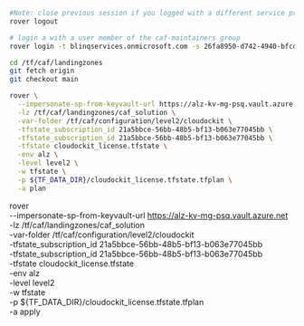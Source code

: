 
```bash
#Note: close previous session if you logged with a different service principal using --impersonate-sp-from-keyvault-url
rover logout

# login a with a user member of the caf-maintainers group
rover login -t blinqservices.onmicrosoft.com -s 26fa8950-d742-4940-bfcd-56d8586b11b3

cd /tf/caf/landingzones
git fetch origin
git checkout main

rover \
  --impersonate-sp-from-keyvault-url https://alz-kv-mg-psq.vault.azure.net \
  -lz /tf/caf/landingzones/caf_solution \
  -var-folder /tf/caf/configuration/level2/cloudockit \
  -tfstate_subscription_id 21a5bbce-56bb-48b5-bf13-b063e77045bb \
  -tfstate_subscription_id 21a5bbce-56bb-48b5-bf13-b063e77045bb \
  -tfstate cloudockit_license.tfstate \
  -env alz \
  -level level2 \
  -w tfstate \
  -p ${TF_DATA_DIR}/cloudockit_license.tfstate.tfplan \
  -a plan

```

rover \
  --impersonate-sp-from-keyvault-url https://alz-kv-mg-psq.vault.azure.net \
  -lz /tf/caf/landingzones/caf_solution \
  -var-folder /tf/caf/configuration/level2/cloudockit \
  -tfstate_subscription_id 21a5bbce-56bb-48b5-bf13-b063e77045bb \
  -tfstate_subscription_id 21a5bbce-56bb-48b5-bf13-b063e77045bb \
  -tfstate cloudockit_license.tfstate \
  -env alz \
  -level level2 \
  -w tfstate \
  -p ${TF_DATA_DIR}/cloudockit_license.tfstate.tfplan \
  -a apply